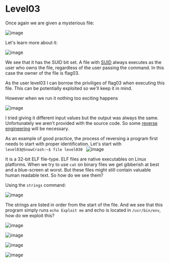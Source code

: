 # Level03
Once again we are given a mysterious file:

![image](https://github.com/user-attachments/assets/21f69c42-1945-4a6b-b2ca-ebd4b3210196)

Let's learn more about it:

![image](https://github.com/user-attachments/assets/18448ea6-339b-4ca5-ae23-835f47bde88d)

We see that it has the SUID bit set. A file with [SUID](https://www.redhat.com/sysadmin/suid-sgid-sticky-bit) always executes as the user who owns the file, regardless of the user passing the command. In this case the owner of the file is flag03.

As the user level03 I can borrow the priviliges of flag03 when executing this file. This can be potentially exploited so we'll keep it in mind.

However when we run it nothing too exciting happens

![image](https://github.com/user-attachments/assets/d950f2fa-c121-4211-a6e5-61d50bf0e5dc)

I tried giving it different input values but the output was always the same. Unfortunately we aren't provided with the source code. So some [reverse engineering](https://www.codementor.io/@packt/reverse-engineering-a-linux-executable-hello-world-rjceryk5d) will be necessary.

As an example of good practice, the process of reversing a program first needs to start with proper identification. Let's start with `level03@SnowCrash:~$ file level030
`
![image](https://github.com/user-attachments/assets/60243797-a254-4474-901a-3fabebef1c88)

It is a 32-bit ELF file-type. ELF files are native executables on Linux platforms. When we try to use `cat` on binary files we get gibberish at best and a blue-screen at worst. But these files might still contain valuable human readable text. So how do we see them?

Using the `strings` command:

![image](https://github.com/user-attachments/assets/ce0aeba4-7c6b-4bdb-b642-2dd44d1d81d2)

The strings are listed in order from the start of the file. And we see that this program simply runs `echo Exploit me` and echo is located in `/usr/bin/env`, how do we exploit this?

![image](https://github.com/user-attachments/assets/679226be-e1f0-4bce-9667-7f06131efe3d)

![image](https://github.com/user-attachments/assets/3f3436bd-2cb9-46d8-b4d1-b275eb9f864e)


![image](https://github.com/user-attachments/assets/f11312ea-28ea-4183-b56f-171b1bb2de57)

![image](https://github.com/user-attachments/assets/767fd644-da97-4bef-bb30-f5169509080f)
